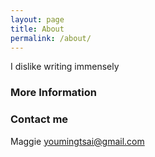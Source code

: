```yaml
---
layout: page
title: About
permalink: /about/
---
```

I dislike writing immensely

### More Information

### Contact me
Maggie
[youmingtsai@gmail.com](mailto:youmingtsai@gmail.com)

